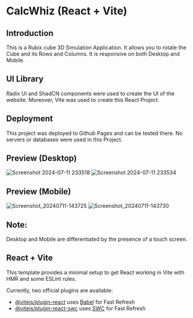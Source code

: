 # CalcWhiz (React + Vite)

## Introduction

This is a Rubix cube 3D Simulation Application. It allows you to rotate the Cube and its Rows and Columns. It is responsive on both Desktop and Mobile.

## UI Library

Radix UI and ShadCN components were used to create the UI of the website. Moreover, Vite was used to create this React Project.

## Deployment

This project was deployed to Github Pages and can be tested there. No servers or databases were used in this Project.

## Preview (Desktop)
![Screenshot 2024-07-11 233518](https://github.com/HasanYahya101/RubixSimulation-Vite/assets/118683092/5b93fc55-6436-488f-b2ef-7dc8fbbc312a)
![Screenshot 2024-07-11 233534](https://github.com/HasanYahya101/RubixSimulation-Vite/assets/118683092/794a69e7-4beb-40b0-a619-1a1ae590af2c)

## Preview (Mobile)
![Screenshot_20240711-143725](https://github.com/HasanYahya101/RubixSimulation-Vite/assets/118683092/156d6fe6-485c-4bf4-8398-358438b47bfa)
![Screenshot_20240711-143730](https://github.com/HasanYahya101/RubixSimulation-Vite/assets/118683092/5eb2f348-b5e8-473a-95ba-5df23283ad9a)

## Note:
Desktop and Mobile are differentiated by the presence of a touch screen.

## React + Vite

This template provides a minimal setup to get React working in Vite with HMR and some ESLint rules.

Currently, two official plugins are available:

- [@vitejs/plugin-react](https://github.com/vitejs/vite-plugin-react/blob/main/packages/plugin-react/README.md) uses [Babel](https://babeljs.io/) for Fast Refresh
- [@vitejs/plugin-react-swc](https://github.com/vitejs/vite-plugin-react-swc) uses [SWC](https://swc.rs/) for Fast Refresh
